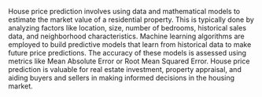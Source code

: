 House price prediction involves using data and mathematical models to estimate the market value of a residential property. This is typically done by analyzing factors like location, size, number of bedrooms, historical sales data, and neighborhood characteristics. Machine learning algorithms are employed to build predictive models that learn from historical data to make future price predictions. The accuracy of these models is assessed using metrics like Mean Absolute Error or Root Mean Squared Error. House price prediction is valuable for real estate investment, property appraisal, and aiding buyers and sellers in making informed decisions in the housing market.
